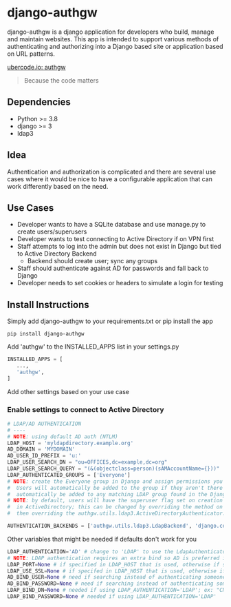 # django-authgw
django-authgw is a django application for developers who build, manage and maintain websites.  This app is intended to support various methods of authenticating and authorizing into a Django based site or application based on URL patterns.

[ubercode.io: authgw](https://www.ubercode.io/products/#docrootcms_overview)
> Because the code matters

## Dependencies
* Python >= 3.8
* django >= 3
* ldap3

## Idea
Authentication and authorization is complicated and there are several use cases where it would be nice to have a configurable application that can work differently based on the need.

## Use Cases
* Developer wants to have a SQLite database and use manage.py to create users/superusers
* Developer wants to test connecting to Active Directory if on VPN first
* Staff attempts to log into the admin but does not exist in Django but tied to Active Directory Backend
    * Backend should create user; sync any groups
* Staff should authenticate against AD for passwords and fall back to Django
* Developer needs to set cookies or headers to simulate a login for testing

## Install Instructions
Simply add django-authgw to your requirements.txt or pip install the app
```shell script
pip install django-authgw
```
Add 'authgw' to the INSTALLED_APPS list in your settings.py
```python
INSTALLED_APPS = [
   ...,
   'authgw',
]
```
Add other settings based on your use case
### Enable settings to connect to Active Directory
```python
# LDAP/AD AUTHENTICATION
# ----
# NOTE: using default AD auth (NTLM)
LDAP_HOST = 'myldapdirectory.example.org'
AD_DOMAIN = 'MYDOMAIN'
AD_USER_ID_PREFIX = 'u:'
LDAP_USER_SEARCH_DN = "ou=OFFICES,dc=example,dc=org"
LDAP_USER_SEARCH_QUERY = "(&(objectclass=person)(sAMAccountName={}))"
LDAP_AUTHENTICATED_GROUPS = ['Everyone']
# NOTE: create the Everyone group in Django and assign permissions you want everyone to have when the authenticate
#  Users will automatically be added to the group if they aren't there after they authenticate; Users will also 
#  automatically be added to any matching LDAP group found in the Django application.
# NOTE: by default, users will have the superuser flag set on creation only if they are in a DJANGO_SUPERUSERS group
#  in ActiveDirectory; this can be changed by overriding the method on the authgw.utils.ldap3.LdapUser object and 
#  then overriding the authgw.utils.ldap3.ActiveDirectoryAuthenticator.get_ldap_user_instance() method

AUTHENTICATION_BACKENDS = ['authgw.utils.ldap3.LdapBackend', 'django.contrib.auth.backends.ModelBackend']

```
Other variables that might be needed if defaults don't work for you
```python
LDAP_AUTHENTICATION='AD' # change to 'LDAP' to use the LdapAuthenticator instead of the ActiveDirectoryAuthenticator
# NOTE: LDAP authentication requires an extra bind so AD is preferred if you can use it
LDAP_PORT=None # if specified in LDAP_HOST that is used, otherwise if set this, otherwise defaults to ldap3 constructor default
LDAP_USE_SSL=None # if specifed in LDAP_HOST that is used, otherwise if set this, otherwise defults to ldap3 constructor default
AD_BIND_USER=None # need if searching instead of authenticating someone
AD_BIND_PASSWORD=None # need if searching instead of authenticating someone
LDAP_BIND_DN=None # needed if using LDAP_AUTHENTICATION='LDAP'; ex: "CN=First Last,OU=STAFF,OU=PEOPLE,OU=ASIA,OU=OFFICES,DC=example,DC=org"
LDAP_BIND_PASSWORD=None # needed if using LDAP_AUTHENTICATION='LDAP'
```
